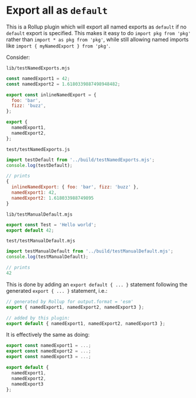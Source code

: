 # Export all as `default`
This is a Rollup plugin which will export all named exports as `default` if no
`default` export is specified. This makes it easy to do `import pkg from 'pkg'`
rather than `import * as pkg from 'pkg'`, while still allowing named imports
like `import { myNamedExport } from 'pkg'`.

Consider:

`lib/testNamedExports.mjs`
```javascript
const namedExport1 = 42;
const namedExport2 = 1.6180339887498948482;

export const inlineNamedExport = {
  foo: 'bar',
  fizz: 'buzz',
};

export {
  namedExport1,
  namedExport2,
};
```

`test/testNamedExports.js`
```javascript
import testDefault from '../build/testNamedExports.mjs';
console.log(testDefault);

// prints
{
  inlineNamedExport: { foo: 'bar', fizz: 'buzz' },
  namedExport1: 42,
  namedExport2: 1.618033988749895
}
```

`lib/testManualDefault.mjs`
```javascript
export const Test = 'Hello world';
export default 42;
```

`test/testManualDefault.mjs`
```javascript
import testManualDefault from '../build/testManualDefault.mjs';
console.log(testManualDefault);

// prints
42
```

This is done by adding an `export default { ... }` statement following the
generated `export { ... }` statement, i.e.:

```javascript
// generated by Rollup for output.format = 'esm'
export { namedExport1, namedExport2, namedExport3 };

// added by this plugin:
export default { namedExport1, namedExport2, namedExport3 };
```

It is effectively the same as doing:
```javascript
export const namedExport1 = ...;
export const namedExport2 = ...;
export const namedExport3 = ...;

export default {
  namedExport1,
  namedExport2,
  namedExport3
};
```